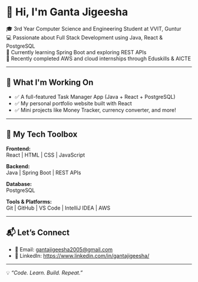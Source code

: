 # 👋 Hi, I'm Ganta Jigeesha

🎓 3rd Year Computer Science and Engineering Student at VVIT, Guntur  
💻 Passionate about Full Stack Development using Java, React & PostgreSQL  
🌱 Currently learning Spring Boot and exploring REST APIs  
🚀 Recently completed AWS and cloud internships through Eduskills & AICTE

---

## 🚧 What I'm Working On
- ✅ A full-featured Task Manager App (Java + React + PostgreSQL)
- ✅ My personal portfolio website built with React
- ✅ Mini projects like Money Tracker, currency converter, and more!

---

## 🧰 My Tech Toolbox

**Frontend:**  
React | HTML | CSS | JavaScript

**Backend:**  
Java | Spring Boot | REST APIs

**Database:**  
PostgreSQL

**Tools & Platforms:**  
Git | GitHub | VS Code | IntelliJ IDEA | AWS

---

## 📬 Let’s Connect

- 📧 Email: gantajigeesha2005@gmail.com  
- 🔗 LinkedIn:  https://www.linkedin.com/in/gantajigeesha/

---

💡 *“Code. Learn. Build. Repeat.”*
